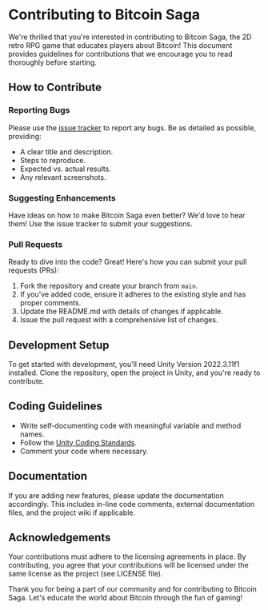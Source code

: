 # Contributing to Bitcoin Saga

We're thrilled that you're interested in contributing to Bitcoin Saga, the 2D retro RPG game that educates players about Bitcoin! This document provides guidelines for contributions that we encourage you to read thoroughly before starting.

## How to Contribute

### Reporting Bugs
Please use the [issue tracker](https://github.com/araujo88/bitcoin-saga/issues) to report any bugs. Be as detailed as possible, providing:
- A clear title and description.
- Steps to reproduce.
- Expected vs. actual results.
- Any relevant screenshots.

### Suggesting Enhancements
Have ideas on how to make Bitcoin Saga even better? We'd love to hear them! Use the issue tracker to submit your suggestions.

### Pull Requests
Ready to dive into the code? Great! Here's how you can submit your pull requests (PRs):
1. Fork the repository and create your branch from `main`.
2. If you've added code, ensure it adheres to the existing style and has proper comments.
3. Update the README.md with details of changes if applicable.
4. Issue the pull request with a comprehensive list of changes.

## Development Setup
To get started with development, you'll need Unity Version 2022.3.11f1 installed. Clone the repository, open the project in Unity, and you're ready to contribute.

## Coding Guidelines
- Write self-documenting code with meaningful variable and method names.
- Follow the [Unity Coding Standards](https://unity3d.com/company/legal/faq).
- Comment your code where necessary.

## Documentation
If you are adding new features, please update the documentation accordingly. This includes in-line code comments, external documentation files, and the project wiki if applicable.

## Acknowledgements
Your contributions must adhere to the licensing agreements in place. By contributing, you agree that your contributions will be licensed under the same license as the project (see LICENSE file).

Thank you for being a part of our community and for contributing to Bitcoin Saga. Let's educate the world about Bitcoin through the fun of gaming!
